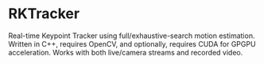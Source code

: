 # RKTracker
Real-time Keypoint Tracker using full/exhaustive-search motion estimation.  Written in C++, requires OpenCV, and optionally, requires CUDA for GPGPU acceleration.  Works with both live/camera streams and recorded video.
